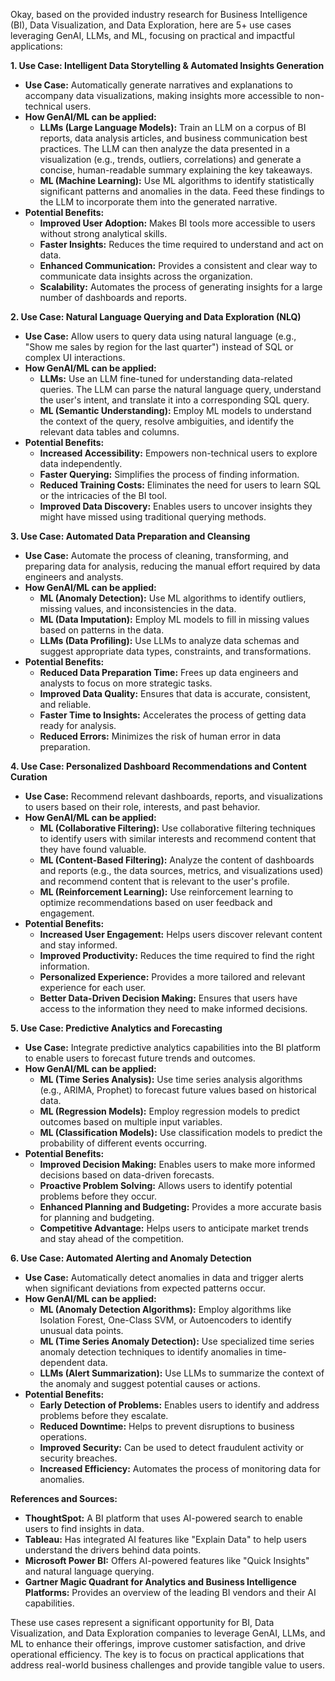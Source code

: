 Okay, based on the provided industry research for Business Intelligence (BI), Data Visualization, and Data Exploration, here are 5+ use cases leveraging GenAI, LLMs, and ML, focusing on practical and impactful applications:

**1. Use Case: Intelligent Data Storytelling & Automated Insights Generation**

*   **Use Case:** Automatically generate narratives and explanations to accompany data visualizations, making insights more accessible to non-technical users.
*   **How GenAI/ML can be applied:**
    *   **LLMs (Large Language Models):** Train an LLM on a corpus of BI reports, data analysis articles, and business communication best practices.  The LLM can then analyze the data presented in a visualization (e.g., trends, outliers, correlations) and generate a concise, human-readable summary explaining the key takeaways.
    *   **ML (Machine Learning):** Use ML algorithms to identify statistically significant patterns and anomalies in the data.  Feed these findings to the LLM to incorporate them into the generated narrative.
*   **Potential Benefits:**
    *   **Improved User Adoption:** Makes BI tools more accessible to users without strong analytical skills.
    *   **Faster Insights:** Reduces the time required to understand and act on data.
    *   **Enhanced Communication:**  Provides a consistent and clear way to communicate data insights across the organization.
    *   **Scalability:** Automates the process of generating insights for a large number of dashboards and reports.

**2. Use Case: Natural Language Querying and Data Exploration (NLQ)**

*   **Use Case:** Allow users to query data using natural language (e.g., "Show me sales by region for the last quarter") instead of SQL or complex UI interactions.
*   **How GenAI/ML can be applied:**
    *   **LLMs:** Use an LLM fine-tuned for understanding data-related queries. The LLM can parse the natural language query, understand the user's intent, and translate it into a corresponding SQL query.
    *   **ML (Semantic Understanding):** Employ ML models to understand the context of the query, resolve ambiguities, and identify the relevant data tables and columns.
*   **Potential Benefits:**
    *   **Increased Accessibility:** Empowers non-technical users to explore data independently.
    *   **Faster Querying:** Simplifies the process of finding information.
    *   **Reduced Training Costs:** Eliminates the need for users to learn SQL or the intricacies of the BI tool.
    *   **Improved Data Discovery:** Enables users to uncover insights they might have missed using traditional querying methods.

**3. Use Case: Automated Data Preparation and Cleansing**

*   **Use Case:** Automate the process of cleaning, transforming, and preparing data for analysis, reducing the manual effort required by data engineers and analysts.
*   **How GenAI/ML can be applied:**
    *   **ML (Anomaly Detection):** Use ML algorithms to identify outliers, missing values, and inconsistencies in the data.
    *   **ML (Data Imputation):** Employ ML models to fill in missing values based on patterns in the data.
    *   **LLMs (Data Profiling):** Use LLMs to analyze data schemas and suggest appropriate data types, constraints, and transformations.
*   **Potential Benefits:**
    *   **Reduced Data Preparation Time:** Frees up data engineers and analysts to focus on more strategic tasks.
    *   **Improved Data Quality:** Ensures that data is accurate, consistent, and reliable.
    *   **Faster Time to Insights:** Accelerates the process of getting data ready for analysis.
    *   **Reduced Errors:** Minimizes the risk of human error in data preparation.

**4. Use Case: Personalized Dashboard Recommendations and Content Curation**

*   **Use Case:** Recommend relevant dashboards, reports, and visualizations to users based on their role, interests, and past behavior.
*   **How GenAI/ML can be applied:**
    *   **ML (Collaborative Filtering):** Use collaborative filtering techniques to identify users with similar interests and recommend content that they have found valuable.
    *   **ML (Content-Based Filtering):** Analyze the content of dashboards and reports (e.g., the data sources, metrics, and visualizations used) and recommend content that is relevant to the user's profile.
    *   **ML (Reinforcement Learning):** Use reinforcement learning to optimize recommendations based on user feedback and engagement.
*   **Potential Benefits:**
    *   **Increased User Engagement:** Helps users discover relevant content and stay informed.
    *   **Improved Productivity:** Reduces the time required to find the right information.
    *   **Personalized Experience:** Provides a more tailored and relevant experience for each user.
    *   **Better Data-Driven Decision Making:** Ensures that users have access to the information they need to make informed decisions.

**5. Use Case: Predictive Analytics and Forecasting**

*   **Use Case:** Integrate predictive analytics capabilities into the BI platform to enable users to forecast future trends and outcomes.
*   **How GenAI/ML can be applied:**
    *   **ML (Time Series Analysis):** Use time series analysis algorithms (e.g., ARIMA, Prophet) to forecast future values based on historical data.
    *   **ML (Regression Models):** Employ regression models to predict outcomes based on multiple input variables.
    *   **ML (Classification Models):** Use classification models to predict the probability of different events occurring.
*   **Potential Benefits:**
    *   **Improved Decision Making:** Enables users to make more informed decisions based on data-driven forecasts.
    *   **Proactive Problem Solving:** Allows users to identify potential problems before they occur.
    *   **Enhanced Planning and Budgeting:** Provides a more accurate basis for planning and budgeting.
    *   **Competitive Advantage:** Helps users to anticipate market trends and stay ahead of the competition.

**6. Use Case: Automated Alerting and Anomaly Detection**

*   **Use Case:** Automatically detect anomalies in data and trigger alerts when significant deviations from expected patterns occur.
*   **How GenAI/ML can be applied:**
    *   **ML (Anomaly Detection Algorithms):** Employ algorithms like Isolation Forest, One-Class SVM, or Autoencoders to identify unusual data points.
    *   **ML (Time Series Anomaly Detection):** Use specialized time series anomaly detection techniques to identify anomalies in time-dependent data.
    *   **LLMs (Alert Summarization):** Use LLMs to summarize the context of the anomaly and suggest potential causes or actions.
*   **Potential Benefits:**
    *   **Early Detection of Problems:** Enables users to identify and address problems before they escalate.
    *   **Reduced Downtime:** Helps to prevent disruptions to business operations.
    *   **Improved Security:** Can be used to detect fraudulent activity or security breaches.
    *   **Increased Efficiency:** Automates the process of monitoring data for anomalies.

**References and Sources:**

*   **ThoughtSpot:** A BI platform that uses AI-powered search to enable users to find insights in data.
*   **Tableau:**  Has integrated AI features like "Explain Data" to help users understand the drivers behind data points.
*   **Microsoft Power BI:**  Offers AI-powered features like "Quick Insights" and natural language querying.
*   **Gartner Magic Quadrant for Analytics and Business Intelligence Platforms:** Provides an overview of the leading BI vendors and their AI capabilities.

These use cases represent a significant opportunity for BI, Data Visualization, and Data Exploration companies to leverage GenAI, LLMs, and ML to enhance their offerings, improve customer satisfaction, and drive operational efficiency. The key is to focus on practical applications that address real-world business challenges and provide tangible value to users.